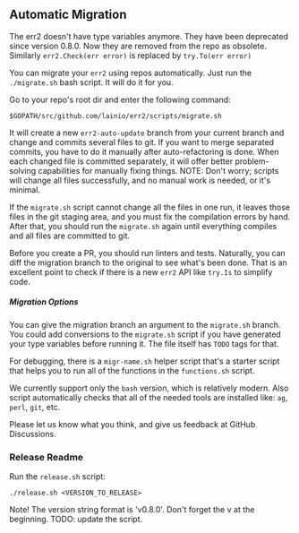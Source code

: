 ## Automatic Migration

The err2 doesn't have type variables anymore. They have been deprecated since
version 0.8.0. Now they are removed from the repo as obsolete. Similarly
`err2.Check(err error)` is replaced by `try.To(err error)`

You can migrate your `err2` using repos automatically. Just run the
`./migrate.sh` bash script. It will do it for you.

Go to your repo's root dir and enter the following command:

```console
$GOPATH/src/github.com/lainio/err2/scripts/migrate.sh
```

It will create a new `err2-auto-update` branch from your current branch and
change and commits several files to git. If you want to merge separated commits,
you have to do it manually after auto-refactoring is done. When each changed
file is committed separately, it will offer better problem-solving capabilities
for manually fixing things. NOTE: Don't worry; scripts will change all files
successfully, and no manual work is needed, or it's minimal.

If the `migrate.sh` script cannot change all the files in one run, it leaves
those files in the git staging area, and you must fix the compilation errors by
hand. After that, you should run the `migrate.sh` again until everything
compiles and all files are committed to git.

Before you create a PR, you should run linters and tests. Naturally, you can
diff the migration branch to the original to see what's been done. That is an
excellent point to check if there is a new `err2` API like `try.Is` to simplify
code.

##### Migration Options

You can give the migration branch an argument to the `migrate.sh` branch. You
could add conversions to the `migrate.sh` script if you have generated your type
variables before running it. The file itself has `TODO` tags for that.

For debugging, there is a `migr-name.sh` helper script that's a starter script
that helps you to run all of the functions in the `functions.sh` script.

We currently support only the `bash` version, which is relatively modern. Also
script automatically checks that all of the needed tools are installed like:
`ag`, `perl`, `git`, etc.

Please let us know what you think, and give us feedback at GitHub Discussions.

### Release Readme

Run the `release.sh` script:

```console
./release.sh <VERSION_TO_RELEASE>
```

Note! The version string format is 'v0.8.0'. Don't forget the v at the
beginning. TODO: update the script.
